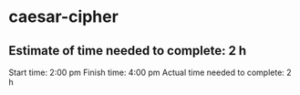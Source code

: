 # caesar-cipher

## Estimate of time needed to complete: 2 h
Start time: 2:00 pm
Finish time: 4:00 pm
Actual time needed to complete: 2 h

